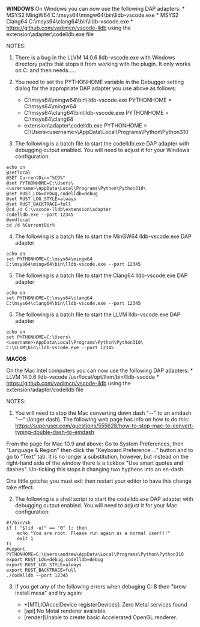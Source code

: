**WINDOWS**
On Windows you can now use the following DAP adapters:
    * MSYS2 MingW64  C:\msys64\mingw64\bin\lldb-vscode.exe
    * MSYS2 Clang64  C:\msys64\clang64\bin\lldb-vscode.exe
    * https://github.com/vadimcn/vscode-lldb using the extension\adapter\codelldb.exe file
    
NOTES:
1) There is a bug in the LLVM 14.0.6 lldb-vscode.exe with Windows directory paths that stops it from working with the plugin. It only works on C: and then needs.....

2) You need to set the PYTHONHOME variable in the Debugger setting dialog for the appropriate DAP adapter you use above as follows:
    * C:\msys64\mingw64\bin\lldb-vscode.exe       PYTHONHOME = C:\msys64\mingw64
    * C:\msys64\clang64\bin\lldb-vscode.exe       PYTHONHOME = C:\msys64\clang64
    * extension\adapter\codelldb.exe              PYTHONHOME = C:\Users\<username>\AppData\Local\Programs\Python\Python310
    
3) The following is a batch file to start the codelldb.exe DAP adapter with debugging output enabled. You will need to adjust it for your Windows configuration:

~~~
echo on
@setlocal
@SET CurrentDir="%CD%"
@set PYTHONHOME=C:\Users\<usrername>\AppData\Local\Programs\Python\Python310\
@set RUST_LOG=debug,codelldb=debug
@set RUST_LOG_STYLE=always
@set RUST_BACKTRACE=full
@cd /d C:\vscode-lldb\extension\adapter
codelldb.exe --port 12345
@endlocal
cd /d %CurrentDir%
~~~

4) The following is a batch file to start the MinGW64 lldb-vscode.exe DAP adapter

~~~
echo on
set PYTHONHOME=C:\msys64\mingw64
C:\msys64\mingw64\bin\lldb-vscode.exe --port 12345
~~~

5) The following is a batch file to start the Clang64 lldb-vscode.exe DAP adapter

~~~
echo on
set PYTHONHOME=C:\msys64\clang64
C:\msys64\clang64\bin\lldb-vscode.exe --port 12345
~~~
5) The following is a batch file to start the LLVM lldb-vscode.exe DAP adapter

~~~
echo on
set PYTHONHOME=C:\Users\<username>\AppData\Local\Programs\Python\Python310\
C:\LLVM\bin\lldb-vscode.exe --port 12345
~~~

**MACOS**

On the Mac Intel computers you can now use the following DAP adapters:
    * LLVM 14.0.6 lldb-vscode  /usr/local/opt/llvm/bin/lldb-vscode
    * https://github.com/vadimcn/vscode-lldb using the extension/adapter/codelldb file
    
NOTES:
1) You will need to stop the Mac converting down dash "--" to an emdash "—" (longer dash). The following web page has info on how to do this:
https://superuser.com/questions/555628/how-to-stop-mac-to-convert-typing-double-dash-to-emdash

From the page for Mac 10.9 and above:
Go to System Preferences, then "Language & Region" then click the "Keyboard Preference ..." button and to go to "Text" tab. 
It is no longer a substitution, however, but instead on the right-hand side of the window there is a 
tickbox "Use smart quotes and dashes". Un-ticking this stops it changing two hyphens into an en-dash.

One little gotcha: you must exit then restart your editor to have this change take effect.

2) The following is a shell script to start the codelldb.exe DAP adapter with debugging output enabled. You will need to adjust it for your Mac configuration:

~~~
#!/bin/sh
if [ "$(id -u)" == "0" ]; then
    echo "You are root. Please run again as a normal user!!!"
    exit 1
fi
#export PYTHONHOME=C:\Users\andrew\AppData\Local\Programs\Python\Python310
export RUST_LOG=debug,codelldb=debug
export RUST_LOG_STYLE=always
export RUST_BACKTRACE=full
./codelldb --port 12345
~~~

3) If you get any of the following errors when debuging C::B then "brew install mesa" and try again:

    * +[MTLIOAccelDevice registerDevices]: Zero Metal services found
    * [api] No Metal renderer available.
    * [render]Unable to create basic Accelerated OpenGL renderer.